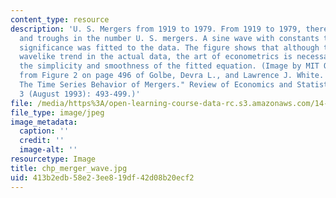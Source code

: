 ```yaml
---
content_type: resource
description: 'U. S. Mergers from 1919 to 1979. From 1919 to 1979, there were peaks
  and troughs in the number U. S. mergers. A sine wave with constants that have economic
  significance was fitted to the data. The figure shows that although there is a general
  wavelike trend in the actual data, the art of econometrics is necessary to create
  the simplicity and smoothness of the fitted equation. (Image by MIT OCW. Adapted
  from Figure 2 on page 496 of Golbe, Devra L., and Lawrence J. White. "Catch a Wave:
  The Time Series Behavior of Mergers." Review of Economics and Statistics 75, no.
  3 (August 1993): 493-499.)'
file: /media/https%3A/open-learning-course-data-rc.s3.amazonaws.com/14-32-econometrics-spring-2007/413b2edb58e23ee819df42d08b20ecf2_chp_merger_wave.jpg
file_type: image/jpeg
image_metadata:
  caption: ''
  credit: ''
  image-alt: ''
resourcetype: Image
title: chp_merger_wave.jpg
uid: 413b2edb-58e2-3ee8-19df-42d08b20ecf2
---
```

